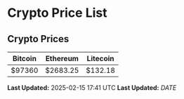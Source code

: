 # Crypto Price List

## Crypto Prices
| Bitcoin | Ethereum | Litecoin |
| ------- | -------- | -------- |
| $97360 | $2683.25 | $132.18 |
**Last Updated:** 2025-02-15 17:41 UTC
**Last Updated:** $DATE$

